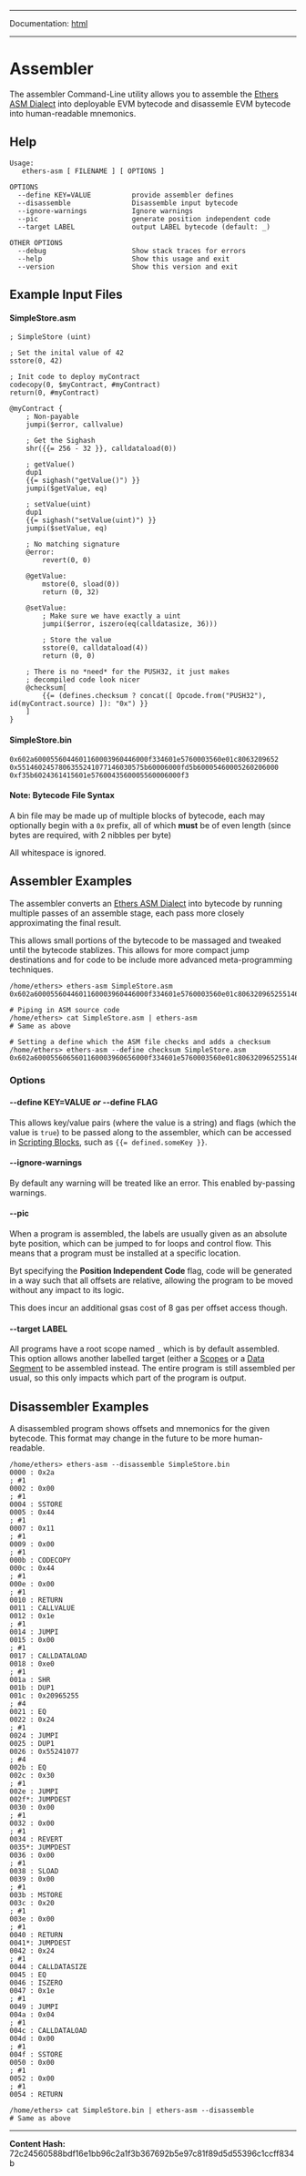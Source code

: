 -----

Documentation: [html](https://docs-beta.ethers.io/)

-----


Assembler
=========


The assembler Command-Line utility allows you to assemble the
[Ethers ASM Dialect](../../api/other/assembly/dialect) into deployable EVM bytecode
and disassemle EVM bytecode into human-readable mnemonics.


Help
----



```
Usage:
   ethers-asm [ FILENAME ] [ OPTIONS ]

OPTIONS
  --define KEY=VALUE          provide assembler defines
  --disassemble               Disassemble input bytecode
  --ignore-warnings           Ignore warnings
  --pic                       generate position independent code
  --target LABEL              output LABEL bytecode (default: _)

OTHER OPTIONS
  --debug                     Show stack traces for errors
  --help                      Show this usage and exit
  --version                   Show this version and exit
```



Example Input Files
-------------------



#### **SimpleStore.asm**






```
; SimpleStore (uint)

; Set the inital value of 42
sstore(0, 42)

; Init code to deploy myContract
codecopy(0, $myContract, #myContract)
return(0, #myContract)

@myContract {
    ; Non-payable
    jumpi($error, callvalue)

    ; Get the Sighash
    shr({{= 256 - 32 }}, calldataload(0))

    ; getValue()
    dup1
    {{= sighash("getValue()") }}
    jumpi($getValue, eq)

    ; setValue(uint)
    dup1
    {{= sighash("setValue(uint)") }}
    jumpi($setValue, eq)

    ; No matching signature
    @error:
        revert(0, 0)

    @getValue:
        mstore(0, sload(0))
        return (0, 32)

    @setValue:
        ; Make sure we have exactly a uint
        jumpi($error, iszero(eq(calldatasize, 36)))

        ; Store the value
        sstore(0, calldataload(4))
        return (0, 0)

    ; There is no *need* for the PUSH32, it just makes
    ; decompiled code look nicer
    @checksum[
        {{= (defines.checksum ? concat([ Opcode.from("PUSH32"), id(myContract.source) ]): "0x") }}
    ]
}
```



#### **SimpleStore.bin**






```
0x602a6000556044601160003960446000f334601e5760003560e01c8063209652
0x5514602457806355241077146030575b60006000fd5b60005460005260206000
0xf35b6024361415601e5760043560005560006000f3
```



#### Note: Bytecode File Syntax

A bin file may be made up of multiple blocks of bytecode, each may
optionally begin with a `0x` prefix, all of which **must** be of
even length (since bytes are required, with 2 nibbles per byte)

All whitespace is ignored.




Assembler Examples
------------------


The assembler converts an [Ethers ASM Dialect](../../api/other/assembly/dialect) into
bytecode by running multiple passes of an assemble stage, each pass
more closely approximating the final result.

This allows small portions of the bytecode to be massaged and tweaked
until the bytecode stablizes. This allows for more compact jump
destinations and for code to be include more advanced meta-programming
techniques.


```
/home/ethers> ethers-asm SimpleStore.asm
0x602a6000556044601160003960446000f334601e5760003560e01c80632096525514602457806355241077146030575b60006000fd5b60005460005260206000f35b6024361415601e5760043560005560006000f3

# Piping in ASM source code
/home/ethers> cat SimpleStore.asm | ethers-asm
# Same as above

# Setting a define which the ASM file checks and adds a checksum
/home/ethers> ethers-asm --define checksum SimpleStore.asm
0x602a6000556065601160003960656000f334601e5760003560e01c80632096525514602457806355241077146030575b60006000fd5b60005460005260206000f35b6024361415601e5760043560005560006000f37f10358310d664c9aeb4bf4ce7a10a6a03176bd23194c8ccbd3160a6dac90774d6
```



### Options



#### **--define KEY=VALUE** *or* **--define FLAG**

This allows key/value pairs (where the value is a string) and
flags (which the value is `true`) to be passed along to the
assembler, which can be accessed in
[Scripting Blocks](../../api/other/assembly/dialect), such as `{{= defined.someKey }}`.




#### **--ignore-warnings**

By default any warning will be treated like an error. This enabled
by-passing warnings.




#### **--pic**

When a program is assembled, the labels are usually given as an
absolute byte position, which can be jumped to for loops and
control flow. This means that a program must be installed at a specific
location.

Byt specifying the **Position Independent Code** flag, code
will be generated in a way such that all offsets are relative, allowing
the program to be moved without any impact to its logic.

This does incur an additional gsas cost of 8 gas per offset access though.




#### **--target LABEL**

All programs have a root scope named `_` which is by default
assembled. This option allows another labelled target (either a
[Scopes](../../api/other/assembly/dialect) or a [Data Segment](../../api/other/assembly/dialect) to be
assembled instead. The entire program is still assembled per usual,
so this only impacts which part of the program is output.




Disassembler Examples
---------------------


A disassembled program shows offsets and mnemonics for the given
bytecode. This format may change in the future to be more
human-readable.


```
/home/ethers> ethers-asm --disassemble SimpleStore.bin
0000 : 0x2a                                                               ; #1 
0002 : 0x00                                                               ; #1 
0004 : SSTORE
0005 : 0x44                                                               ; #1 
0007 : 0x11                                                               ; #1 
0009 : 0x00                                                               ; #1 
000b : CODECOPY
000c : 0x44                                                               ; #1 
000e : 0x00                                                               ; #1 
0010 : RETURN
0011 : CALLVALUE
0012 : 0x1e                                                               ; #1 
0014 : JUMPI
0015 : 0x00                                                               ; #1 
0017 : CALLDATALOAD
0018 : 0xe0                                                               ; #1 
001a : SHR
001b : DUP1
001c : 0x20965255                                                         ; #4 
0021 : EQ
0022 : 0x24                                                               ; #1 
0024 : JUMPI
0025 : DUP1
0026 : 0x55241077                                                         ; #4 
002b : EQ
002c : 0x30                                                               ; #1 
002e : JUMPI
002f*: JUMPDEST
0030 : 0x00                                                               ; #1 
0032 : 0x00                                                               ; #1 
0034 : REVERT
0035*: JUMPDEST
0036 : 0x00                                                               ; #1 
0038 : SLOAD
0039 : 0x00                                                               ; #1 
003b : MSTORE
003c : 0x20                                                               ; #1 
003e : 0x00                                                               ; #1 
0040 : RETURN
0041*: JUMPDEST
0042 : 0x24                                                               ; #1 
0044 : CALLDATASIZE
0045 : EQ
0046 : ISZERO
0047 : 0x1e                                                               ; #1 
0049 : JUMPI
004a : 0x04                                                               ; #1 
004c : CALLDATALOAD
004d : 0x00                                                               ; #1 
004f : SSTORE
0050 : 0x00                                                               ; #1 
0052 : 0x00                                                               ; #1 
0054 : RETURN

/home/ethers> cat SimpleStore.bin | ethers-asm --disassemble 
# Same as above
```




-----
**Content Hash:** 72c24560588bdf16e1bb96c2a1f3b367692b5e97c81f89d5d55396c1ccff834b